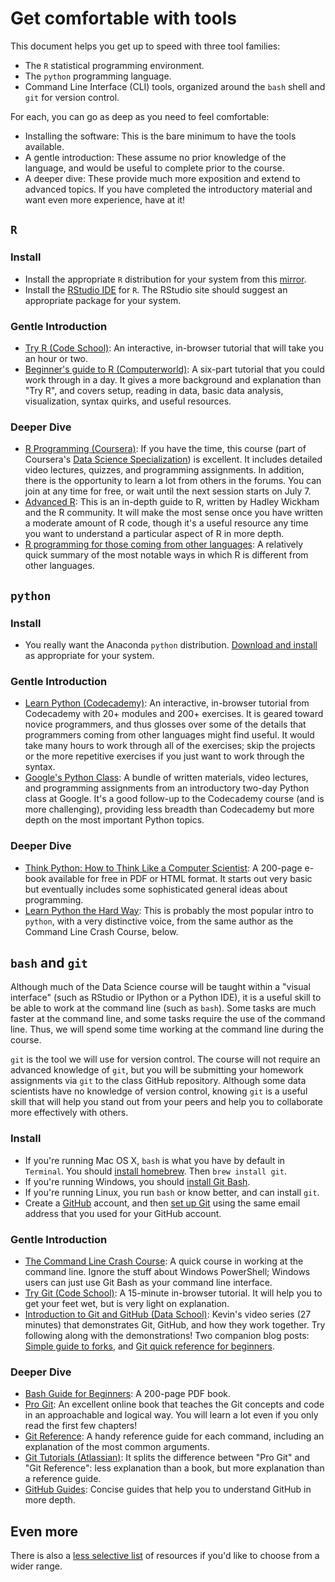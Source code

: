 # Get comfortable with tools

This document helps you get up to speed with three tool families:

 * The `R` statistical programming environment.
 * The `python` programming language.
 * Command Line Interface (CLI) tools, organized around the `bash` shell and `git` for version control.
 
For each, you can go as deep as you need to feel comfortable:

 * Installing the software: This is the bare minimum to have the tools available.
 * A gentle introduction: These assume no prior knowledge of the language, and would be useful to complete prior to the course.
 * A deeper dive: These provide much more exposition and extend to advanced topics. If you have completed the introductory material and want even more experience, have at it!


## `R`

### Install

 * Install the appropriate `R` distribution for your system from this [mirror](http://watson.nci.nih.gov/cran_mirror/).
 * Install the [RStudio IDE](http://www.rstudio.com/ide/download/desktop) for `R`. The RStudio site should suggest an appropriate package for your system.

### Gentle Introduction

 * [Try R (Code School)](http://tryr.codeschool.com/): An interactive, in-browser tutorial that will take you an hour or two.
 * [Beginner's guide to R (Computerworld)](http://www.computerworld.com/s/article/9239625/Beginner_s_guide_to_R_Introduction): A six-part tutorial that you could work through in a day. It gives a more background and explanation than "Try R", and covers setup, reading in data, basic data analysis, visualization, syntax quirks, and useful resources.

### Deeper Dive

 * [R Programming (Coursera)](https://www.coursera.org/course/rprog): If you have the time, this course (part of Coursera's [Data Science Specialization](https://www.coursera.org/specialization/jhudatascience/1)) is excellent. It includes detailed video lectures, quizzes, and programming assignments. In addition, there is the opportunity to learn a lot from others in the forums. You can join at any time for free, or wait until the next session starts on July 7.
 * [Advanced R](http://adv-r.had.co.nz/): This is an in-depth guide to R, written by Hadley Wickham and the R community. It will make the most sense once you have written a moderate amount of R code, though it's a useful resource any time you want to understand a particular aspect of R in more depth.
 * [R programming for those coming from other languages](http://www.johndcook.com/R_language_for_programmers.html): A relatively quick summary of the most notable ways in which R is different from other languages.


## `python`

### Install

 * You really want the Anaconda `python` distribution. [Download and install](http://continuum.io/downloads) as appropriate for your system.

### Gentle Introduction

 * [Learn Python (Codecademy)](http://www.codecademy.com/tracks/python): An interactive, in-browser tutorial from Codecademy with 20+ modules and 200+ exercises. It is geared toward novice programmers, and thus glosses over some of the details that programmers coming from other languages might find useful. It would take many hours to work through all of the exercises; skip the projects or the more repetitive exercises if you just want to work through the syntax.
 * [Google's Python Class](https://developers.google.com/edu/python/): A bundle of written materials, video lectures, and programming assignments from an introductory two-day Python class at Google. It's a good follow-up to the Codecademy course (and is more challenging), providing less breadth than Codecademy but more depth on the most important Python topics.
 
### Deeper Dive

 * [Think Python: How to Think Like a Computer Scientist](http://www.greenteapress.com/thinkpython/): A 200-page e-book available for free in PDF or HTML format. It starts out very basic but eventually includes some sophisticated general ideas about programming.
 * [Learn Python the Hard Way](http://learnpythonthehardway.org/book/): This is probably the most popular intro to `python`, with a very distinctive voice, from the same author as the Command Line Crash Course, below.


## `bash` and `git`

Although much of the Data Science course will be taught within a "visual interface" (such as RStudio or IPython or a Python IDE), it is a useful skill to be able to work at the command line (such as `bash`). Some tasks are much faster at the command line, and some tasks require the use of the command line. Thus, we will spend some time working at the command line during the course.

`git` is the tool we will use for version control. The course will not require an advanced knowledge of `git`, but you will be submitting your homework assignments via `git` to the class GitHub repository. Although some data scientists have no knowledge of version control, knowing `git` is a useful skill that will help you stand out from your peers and help you to collaborate more effectively with others.

### Install

 * If you're running Mac OS X, `bash` is what you have by default in `Terminal`. You should [install homebrew](http://brew.sh/#install). Then `brew install git`.
 * If you're running Windows, you should [install Git Bash](http://git-scm.com/downloads).
 * If you're running Linux, you run `bash` or know better, and can install `git`.
 * Create a [GitHub](https://github.com/) account, and then [set up Git](https://help.github.com/articles/set-up-git) using the same email address that you used for your GitHub account.

### Gentle Introduction

 * [The Command Line Crash Course](http://cli.learncodethehardway.org/book/): A quick course in working at the command line. Ignore the stuff about Windows PowerShell; Windows users can just use Git Bash as your command line interface.
 * [Try Git (Code School)](http://try.github.io/): A 15-minute in-browser tutorial. It will help you to get your feet wet, but is very light on explanation.
 * [Introduction to Git and GitHub (Data School)](https://www.youtube.com/playlist?list=PL5-da3qGB5IBLMp7LtN8Nc3Efd4hJq0kD): Kevin's video series (27 minutes) that demonstrates Git, GitHub, and how they work together. Try following along with the demonstrations! Two companion blog posts: [Simple guide to forks](http://www.dataschool.io/simple-guide-to-forks-in-github-and-git/), and [Git quick reference for beginners](http://www.dataschool.io/git-quick-reference-for-beginners/).

### Deeper Dive

 * [Bash Guide for Beginners](http://writers.fultus.com/garrels/ebooks/Machtelt_Garrels_Bash_Guide_for_Beginners_2nd_Ed.pdf): A 200-page PDF book.
 * [Pro Git](http://git-scm.com/book): An excellent online book that teaches the Git concepts and code in an approachable and logical way. You will learn a lot even if you only read the first few chapters!
 * [Git Reference](http://gitref.org/): A handy reference guide for each command, including an explanation of the most common arguments.
 * [Git Tutorials (Atlassian)](https://www.atlassian.com/git/tutorial): It splits the difference between "Pro Git" and "Git Reference": less explanation than a book, but more explanation than a reference guide.
 * [GitHub Guides](https://guides.github.com/): Concise guides that help you to understand GitHub in more depth.


## Even more

There is also a [less selective list](yet_more_tools.md) of resources if you'd like to choose from a wider range.

